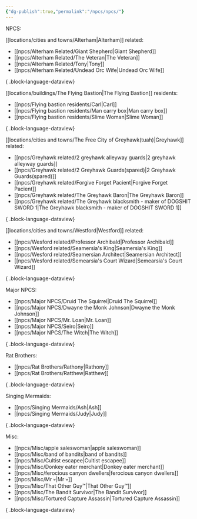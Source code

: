 ```yaml
---
{"dg-publish":true,"permalink":"/npcs/npcs/"}
---
```


NPCS:

[[locations/cities and towns/Alterham\|Alterham]] related:
- [[npcs/Alterham Related/Giant Shepherd\|Giant Shepherd]]
- [[npcs/Alterham Related/The Veteran\|The Veteran]]
- [[npcs/Alterham Related/Tony\|Tony]]
- [[npcs/Alterham Related/Undead Orc Wife\|Undead Orc Wife]]

{ .block-language-dataview}

[[locations/buildings/The Flying Bastion\|The Flying Bastion]] residents:
- [[npcs/Flying bastion residents/Carl\|Carl]]
- [[npcs/Flying bastion residents/Man carry box\|Man carry box]]
- [[npcs/Flying bastion residents/Slime Woman\|Slime Woman]]

{ .block-language-dataview}

[[locations/cities and towns/The Free City of Greyhawk(tuah)\|Greyhawk]] related:
- [[npcs/Greyhawk related/2 greyhawk alleyway guards\|2 greyhawk alleyway guards]]
- [[npcs/Greyhawk related/2 Greyhawk Guards(spared)\|2 Greyhawk Guards(spared)]]
- [[npcs/Greyhawk related/Forgive Forget Pacient\|Forgive Forget Pacient]]
- [[npcs/Greyhawk related/The Greyhawk Baron\|The Greyhawk Baron]]
- [[npcs/Greyhawk related/The Greyhawk blacksmith - maker of DOGSHIT SWORD 1\|The Greyhawk blacksmith - maker of DOGSHIT SWORD 1]]

{ .block-language-dataview}

[[locations/cities and towns/Westford\|Westford]] related:
- [[npcs/Wesford related/Professor Archibald\|Professor Archibald]]
- [[npcs/Wesford related/Seamersia's King\|Seamersia's King]]
- [[npcs/Wesford related/Seamersian Architect\|Seamersian Architect]]
- [[npcs/Wesford related/Semearsia's Court Wizard\|Semearsia's Court Wizard]]

{ .block-language-dataview}

Major NPCS:
- [[npcs/Major NPCS/Druid The Squirrel\|Druid The Squirrel]]
- [[npcs/Major NPCS/Dwayne the Monk Johnson\|Dwayne the Monk Johnson]]
- [[npcs/Major NPCS/Mr. Loan\|Mr. Loan]]
- [[npcs/Major NPCS/Seiro\|Seiro]]
- [[npcs/Major NPCS/The Witch\|The Witch]]

{ .block-language-dataview}

Rat Brothers:
- [[npcs/Rat Brothers/Rathony\|Rathony]]
- [[npcs/Rat Brothers/Ratthew\|Ratthew]]

{ .block-language-dataview}

Singing Mermaids:
- [[npcs/Singing Mermaids/Ash\|Ash]]
- [[npcs/Singing Mermaids/Judy\|Judy]]

{ .block-language-dataview}

Misc:
- [[npcs/Misc/apple saleswoman\|apple saleswoman]]
- [[npcs/Misc/band of bandits\|band of bandits]]
- [[npcs/Misc/Cultist escapee\|Cultist escapee]]
- [[npcs/Misc/Donkey eater merchant\|Donkey eater merchant]]
- [[npcs/Misc/ferocious canyon dwellers\|ferocious canyon dwellers]]
- [[npcs/Misc/Mr 💀\|Mr 💀]]
- [[npcs/Misc/That Other Guy™️\|That Other Guy™️]]
- [[npcs/Misc/The Bandit Survivor\|The Bandit Survivor]]
- [[npcs/Misc/Tortured Capture Assassin\|Tortured Capture Assassin]]

{ .block-language-dataview}